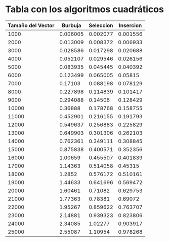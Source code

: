 # Tabla con los algoritmos cuadráticos

| Tamaño del Vector | Burbuja | Seleccion | Insercion |
|-------------------|---------|-----------|-----------|
|1000|0.006005|0.002077|0.001556|
|2000|0.013009|0.008372|0.006933|
|3000|0.028586|0.017298|0.020688|
|4000|0.052107|0.029546|0.026156|
|5000|0.083935|0.045445|0.040392|
|6000|0.123499|0.065005|0.05815|
|7000|0.17103|0.088198|0.078129|
|8000|0.227898|0.114839|0.101417|
|9000|0.294088|0.14506|0.128429|
|10000|0.36888|0.178768|0.158755|
|11000|0.452901|0.216155|0.191793|
|12000|0.549637|0.256883|0.225829|
|13000|0.649903|0.301306|0.262103|
|14000|0.762361|0.349111|0.308845|
|15000|0.875838|0.400571|0.352356|
|16000|1.00659|0.455507|0.401839|
|17000|1.14363|0.514058|0.45315|
|18000|1.2852|0.576172|0.510161|
|19000|1.44633|0.641696|0.569472|
|20000|1.60461|0.71082|0.629753|
|21000|1.77363|0.78381|0.69072|
|22000|1.95267|0.859622|0.763707|
|23000|2.14881|0.939323|0.823806|
|24000|2.34085|1.02277|0.903917|
|25000|2.55087|1.10954|0.978268|
